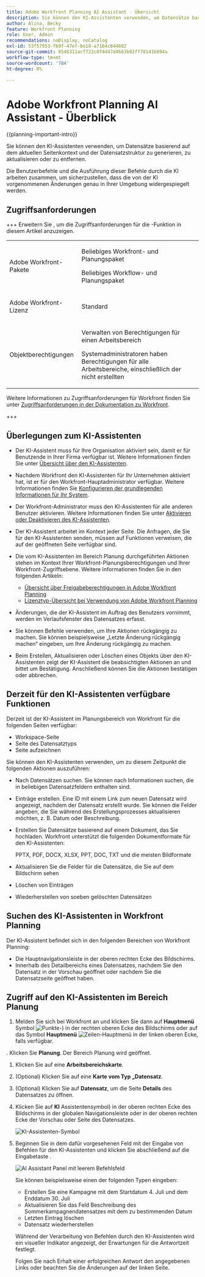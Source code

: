 ```yaml
---
title: Adobe Workfront Planning AI Assistant - Übersicht
description: Sie können den KI-Assistenten verwenden, um Datensätze basierend auf dem aktuellen Seitenkontext und der Datensatzstruktur zu generieren, zu aktualisieren oder zu entfernen. Die Benutzerbefehle und die Ausführung dieser Befehle durch die KI arbeiten zusammen, um sicherzustellen, dass die von der KI vorgenommenen Änderungen genau in Ihrer Umgebung widergespiegelt werden.
author: Alina, Becky
feature: Workfront Planning
role: User, Admin
recommendations: noDisplay, noCatalog
exl-id: 53f57953-fb9f-47ef-be18-a7164c844682
source-git-commit: 8546311acf722c0f4d47d4663b02ff701416894a
workflow-type: tm+mt
source-wordcount: '784'
ht-degree: 0%

---
```



# Adobe Workfront Planning AI Assistant - Überblick

<!--<span class="preview">The highlighted information on this page refers to functionality not yet generally available. It is available only in the Preview environment for all customers. After the monthly releases to Production, the same features are also available in the Production environment for customers who enabled fast releases. </span>   

<span class="preview">For information about fast releases, see [Enable or disable fast releases for your organization](/help/quicksilver/administration-and-setup/set-up-workfront/configure-system-defaults/enable-fast-release-process.md). </span> -->


{{planning-important-intro}}

Sie können den KI-Assistenten verwenden, um Datensätze basierend auf dem aktuellen Seitenkontext und der Datensatzstruktur zu generieren, zu aktualisieren oder zu entfernen.

Die Benutzerbefehle und die Ausführung dieser Befehle durch die KI arbeiten zusammen, um sicherzustellen, dass die von der KI vorgenommenen Änderungen genau in Ihrer Umgebung widergespiegelt werden.

## Zugriffsanforderungen

+++ Erweitern Sie , um die Zugriffsanforderungen für die -Funktion in diesem Artikel anzuzeigen. 

<table style="table-layout:auto"> 
<col> 
</col> 
<col> 
</col> 
<tbody> 
<tr> 
   <td role="rowheader"><p>Adobe Workfront-Pakete</p></td> 
   <td> 
<p>Beliebiges Workfront- und Planungspaket</p>
<p>Beliebiges Workflow- und Planungspaket</p>
   </td> </tr>

</tr> 
  <tr> 
   <td role="rowheader"><p>Adobe Workfront-Lizenz</p></td> 
   <td><p>Standard</p> 
  </td> 
  </tr> 
  <tr> 
   <td role="rowheader"><p>Objektberechtigungen</p></td> 
   <td>   <p>Verwalten von Berechtigungen für einen Arbeitsbereich</a> </p>  
   <p>Systemadministratoren haben Berechtigungen für alle Arbeitsbereiche, einschließlich der nicht erstellten</p>  </td> 
  </tr>  
</tbody> 
</table>

Weitere Informationen zu Zugriffsanforderungen für Workfront finden Sie unter [Zugriffsanforderungen in der Dokumentation zu Workfront](/help/quicksilver/administration-and-setup/add-users/access-levels-and-object-permissions/access-level-requirements-in-documentation.md).

+++

## Überlegungen zum KI-Assistenten

* Der KI-Assistent muss für Ihre Organisation aktiviert sein, damit er für Benutzende in Ihrer Firma verfügbar ist. Weitere Informationen finden Sie unter [Übersicht über den KI-Assistenten](/help/quicksilver/workfront-basics/ai-assistant/ai-assistant-overview.md).
* Nachdem Workfront den KI-Assistenten für Ihr Unternehmen aktiviert hat, ist er für den Workfront-Hauptadministrator verfügbar. Weitere Informationen finden Sie [Konfigurieren der grundlegenden Informationen für Ihr System](/help/quicksilver/administration-and-setup/get-started-wf-administration/configure-basic-info.md).

* Der Workfront-Administrator muss den KI-Assistenten für alle anderen Benutzer aktivieren. Weitere Informationen finden Sie unter [Aktivieren oder Deaktivieren des KI-Assistenten](/help/quicksilver/workfront-basics/ai-assistant/enable-or-disable-assistant.md).

* Der KI-Assistent arbeitet im Kontext jeder Seite. Die Anfragen, die Sie für den KI-Assistenten senden, müssen auf Funktionen verweisen, die auf der geöffneten Seite verfügbar sind.

* Die vom KI-Assistenten im Bereich Planung durchgeführten Aktionen stehen im Kontext Ihrer Workfront-Planungsberechtigungen und Ihrer Workfront-Zugriffsebene. Weitere Informationen finden Sie in den folgenden Artikeln:

   * [Übersicht über Freigabeberechtigungen in Adobe Workfront Planning](/help/quicksilver/planning/access/sharing-permissions-overview.md)
   * [Lizenztyp-Übersicht bei Verwendung von Adobe Workfront Planning](/help/quicksilver/planning/access/license-type-overview.md)

* Änderungen, die der KI-Assistent im Auftrag des Benutzers vornimmt, werden im Verlaufsfenster des Datensatzes erfasst.

* Sie können Befehle verwenden, um Ihre Aktionen rückgängig zu machen. Sie können beispielsweise „Letzte Änderung rückgängig machen“ eingeben, um Ihre Änderung rückgängig zu machen.

* Beim Erstellen, Aktualisieren oder Löschen eines Objekts über den KI-Assistenten zeigt der KI-Assistent die beabsichtigten Aktionen an und bittet um Bestätigung. Anschließend können Sie die Aktionen bestätigen oder abbrechen.

## Derzeit für den KI-Assistenten verfügbare Funktionen

Derzeit ist der KI-Assistent im Planungsbereich von Workfront für die folgenden Seiten verfügbar:

* Workspace-Seite
* Seite des Datensatztyps
* Seite aufzeichnen

Sie können den KI-Assistenten verwenden, um zu diesem Zeitpunkt die folgenden Aktionen auszuführen:

* Nach Datensätzen suchen. Sie können nach Informationen suchen, die in beliebigen Datensatzfeldern enthalten sind.
* Einträge erstellen. Eine ID mit einem Link zum neuen Datensatz wird angezeigt, nachdem der Datensatz erstellt wurde. Sie können die Felder angeben, die Sie während des Erstellungsprozesses aktualisieren möchten, z. B. Datum oder Beschreibung.
* Erstellen Sie Datensätze basierend auf einem Dokument, das Sie hochladen. Workfront unterstützt die folgenden Dokumentformate für den KI-Assistenten:

  PPTX, PDF, DOCX, XLSX, PPT, DOC, TXT und die meisten Bildformate
* Aktualisieren Sie die Felder für die Datensätze, die Sie auf dem Bildschirm sehen
* Löschen von Einträgen
* Wiederherstellen von soeben gelöschten Datensätzen


## Suchen des KI-Assistenten in Workfront Planning

Der KI-Assistent befindet sich in den folgenden Bereichen von Workfront Planning:

* Die Hauptnavigationsleiste in der oberen rechten Ecke des Bildschirms.
* Innerhalb des Detailbereichs eines Datensatzes, nachdem Sie den Datensatz in der Vorschau geöffnet oder nachdem Sie die Datensatzseite geöffnet haben.

## Zugriff auf den KI-Assistenten im Bereich Planung

1. Melden Sie sich bei Workfront an und klicken Sie dann auf **Hauptmenü** Symbol ![Punkte-](assets/dots-main-menu.png)) in der rechten oberen Ecke des Bildschirms oder auf das Symbol **Hauptmenü** ![Zeilen-Hauptmenü](assets/lines-main-menu.png) in der linken oberen Ecke, falls verfügbar.

. Klicken Sie **Planung**. Der Bereich Planung wird geöffnet.

1. Klicken Sie auf eine **Arbeitsbereichskarte**.

1. (Optional) Klicken Sie auf eine **Karte vom Typ „Datensatz**.

1. (Optional) Klicken Sie auf **Datensatz**, um die Seite **Details** des Datensatzes zu öffnen.

1. Klicken Sie auf **KI** Assistentensymbol) in der oberen rechten Ecke des Bildschirms in der globalen Navigationsleiste oder in der oberen rechten Ecke der Vorschau oder Seite des Datensatzes.

   ![KI-Assistenten-Symbol](assets/ai-assistant-icon-highlighted.png)

1. Beginnen Sie in dem dafür vorgesehenen Feld mit der Eingabe von Befehlen für den KI-Assistenten und klicken Sie abschließend auf die Eingabetaste .

   ![AI Assistant Panel mit leerem Befehlsfeld](assets/ai-assistant-panel-with-empty-command-box.png)

   Sie können beispielsweise einen der folgenden Typen eingeben:

   * Erstellen Sie eine Kampagne mit dem Startdatum 4. Juli und dem Enddatum 30. Juli
   * Aktualisieren Sie das Feld Beschreibung des Sommerkampagnendatensatzes mit dem zu bestimmenden Datum
   * Letzten Eintrag löschen
   * Datensatz wiederherstellen

   Während der Verarbeitung von Befehlen durch den KI-Assistenten wird ein visueller Indikator angezeigt, der Erwartungen für die Antwortzeit festlegt.

   Folgen Sie nach Erhalt einer erfolgreichen Antwort den angegebenen Links oder beachten Sie die Änderungen auf der linken Seite.



